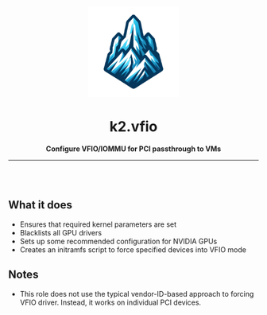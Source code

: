 <div align="center">
    <br>
    <br>
    <img width="182" src="../../../.github/assets/k2.png">
    <h1 align="center">k2.vfio</h1>
</div>

<p align="center">
<b>Configure VFIO/IOMMU for PCI passthrough to VMs</b>
</p>

<hr>
<br>
<br>

## What it does
 - Ensures that required kernel parameters are set
 - Blacklists all GPU drivers
 - Sets up some recommended configuration for NVIDIA GPUs
 - Creates an initramfs script to force specified devices into VFIO mode

## Notes
 - This role does not use the typical vendor-ID-based approach to forcing VFIO driver. Instead, it works on individual PCI devices.

